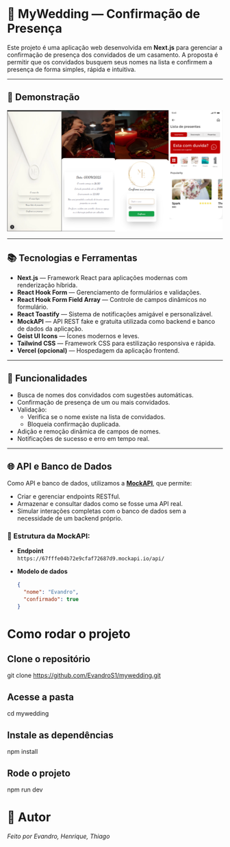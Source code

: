 # 💍 MyWedding — Confirmação de Presença

Este projeto é uma aplicação web desenvolvida em **Next.js** para gerenciar a confirmação de presença dos convidados de um casamento. A proposta é permitir que os convidados busquem seus nomes na lista e confirmem a presença de forma simples, rápida e intuitiva.

---

## 📸 Demonstração  
![Logo MyWedding](public/assets/exemploApp.png)

---

## 📚 Tecnologias e Ferramentas

- **Next.js** — Framework React para aplicações modernas com renderização híbrida.
- **React Hook Form** — Gerenciamento de formulários e validações.
- **React Hook Form Field Array** — Controle de campos dinâmicos no formulário.
- **React Toastify** — Sistema de notificações amigável e personalizável.
- **MockAPI** — API REST fake e gratuita utilizada como backend e banco de dados da aplicação.
- **Geist UI Icons** — Ícones modernos e leves.
- **Tailwind CSS** — Framework CSS para estilização responsiva e rápida.
- **Vercel (opcional)** — Hospedagem da aplicação frontend.

---

## 📝 Funcionalidades

- Busca de nomes dos convidados com sugestões automáticas.
- Confirmação de presença de um ou mais convidados.
- Validação:
  - Verifica se o nome existe na lista de convidados.
  - Bloqueia confirmação duplicada.
- Adição e remoção dinâmica de campos de nomes.
- Notificações de sucesso e erro em tempo real.

---

## 🌐 API e Banco de Dados

Como API e banco de dados, utilizamos a [**MockAPI**](https://mockapi.io/), que permite:

- Criar e gerenciar endpoints RESTful.
- Armazenar e consultar dados como se fosse uma API real.
- Simular interações completas com o banco de dados sem a necessidade de um backend próprio.

### 📁 Estrutura da MockAPI:
- **Endpoint**  
  `https://67fffe04b72e9cfaf72687d9.mockapi.io/api/`

- **Modelo de dados**
  ```json
  {
    "nome": "Evandro",
    "confirmado": true
  }

# Como rodar o projeto
## Clone o repositório
git clone https://github.com/EvandroS1/mywedding.git

## Acesse a pasta
cd mywedding

## Instale as dependências
npm install

## Rode o projeto
npm run dev


# 📌 Autor
*Feito por Evandro, Henrique, Thiago*